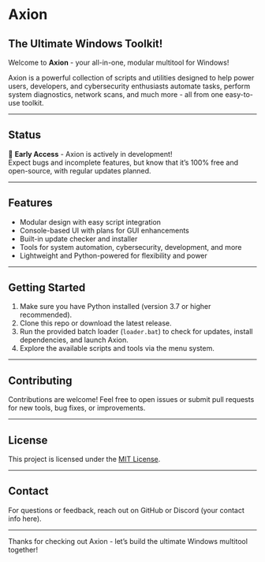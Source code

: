 # Axion

## The Ultimate Windows Toolkit!

Welcome to **Axion** - your all-in-one, modular multitool for Windows!

Axion is a powerful collection of scripts and utilities designed to help power users, developers, and cybersecurity enthusiasts automate tasks, perform system diagnostics, network scans, and much more - all from one easy-to-use toolkit.

---

## Status

🚧 **Early Access** - Axion is actively in development!  
Expect bugs and incomplete features, but know that it’s 100% free and open-source, with regular updates planned.

---

## Features

- Modular design with easy script integration  
- Console-based UI with plans for GUI enhancements  
- Built-in update checker and installer  
- Tools for system automation, cybersecurity, development, and more  
- Lightweight and Python-powered for flexibility and power  

---

## Getting Started

1. Make sure you have Python installed (version 3.7 or higher recommended).  
2. Clone this repo or download the latest release.  
3. Run the provided batch loader (`loader.bat`) to check for updates, install dependencies, and launch Axion.  
4. Explore the available scripts and tools via the menu system.

---

## Contributing

Contributions are welcome! Feel free to open issues or submit pull requests for new tools, bug fixes, or improvements.

---

## License

This project is licensed under the [MIT License](LICENSE).

---

## Contact

For questions or feedback, reach out on GitHub or Discord (your contact info here).

---

Thanks for checking out Axion - let’s build the ultimate Windows multitool together!
